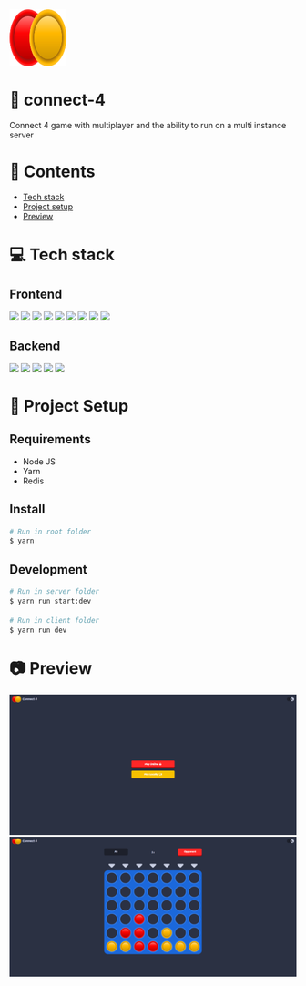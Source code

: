 <img height="100px" width="100px" src="https://github.com/devlotfi/connect-4/blob/main/github-assets/logo.svg">

# 📜 connect-4
Connect 4 game with multiplayer and the ability to run on a multi instance server

# 📌 Contents
- [Tech stack](#-tech-stack)
- [Project setup](#-project-setup)
- [Preview](#-preview)

# 💻 Tech stack

## Frontend

<p float="left">
  <img height="50px" src="https://devlotfi.github.io/stack-icons/icons/html.svg">
  <img height="50px" src="https://devlotfi.github.io/stack-icons/icons/css.svg">
  <img height="50px" src="https://devlotfi.github.io/stack-icons/icons/ts.svg">
  <img height="50px" src="https://devlotfi.github.io/stack-icons/icons/tailwind.svg">
  <img height="50px" src="https://devlotfi.github.io/stack-icons/icons/react.svg">
  <img height="50px" src="https://devlotfi.github.io/stack-icons/icons/fontawesome.svg">
  <img height="50px" src="https://devlotfi.github.io/stack-icons/icons/reactquery.svg">
  <img height="50px" src="https://devlotfi.github.io/stack-icons/icons/react-router.svg">
  <img height="50px" src="https://devlotfi.github.io/stack-icons/icons/vite.svg">
</p>

## Backend

<p float="left">
  <img height="50px" src="https://devlotfi.github.io/stack-icons/icons/nodejs.svg">
  <img height="50px" src="https://devlotfi.github.io/stack-icons/icons/nestjs.svg">
  <img height="50px" src="https://devlotfi.github.io/stack-icons/icons/redis.svg">
  <img height="50px" src="https://devlotfi.github.io/stack-icons/icons/socketio.svg">
  <img height="50px" src="https://devlotfi.github.io/stack-icons/icons/jwt.svg">
</p>

# 📂 Project Setup

## Requirements
- Node JS
- Yarn
- Redis

## Install

```bash
# Run in root folder
$ yarn
```

## Development

```bash
# Run in server folder
$ yarn run start:dev

# Run in client folder
$ yarn run dev
```

# 📷 Preview

<img src="https://github.com/devlotfi/connect-4/blob/main/github-assets/preview-1.png">
<img src="https://github.com/devlotfi/connect-4/blob/main/github-assets/preview-2.png">
